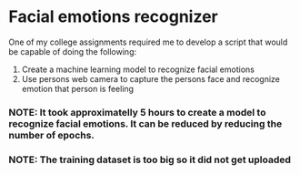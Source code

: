 # Facial emotions recognizer

One of my college assignments required me to develop a script that would be capable of doing the following:

1. Create a machine learning model to recognize facial emotions
2. Use persons web camera to capture the persons face and recognize emotion that person is feeling

### NOTE: It took approximatelly 5 hours to create a model to recognize facial emotions. It can be reduced by reducing the number of epochs.

### NOTE: The training dataset is too big so it did not get uploaded
